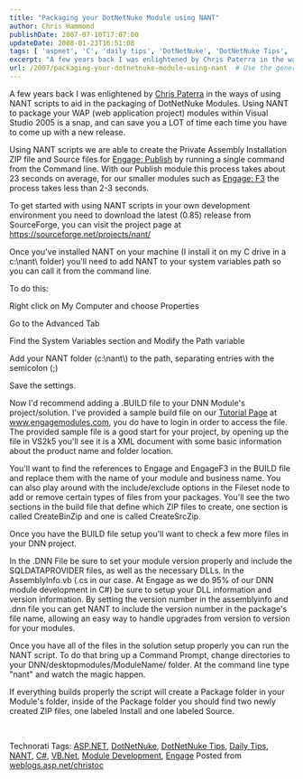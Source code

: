 ```yaml
---
title: "Packaging your DotNetNuke Module using NANT"
author: Chris Hammond
publishDate: 2007-07-10T17:07:00
updateDate: 2008-01-23T16:51:08
tags: [ 'aspnet', 'C', 'daily tips', 'DotNetNuke', 'DotNetNuke Tips', 'Engage', 'Module Development', 'NANT', 'VBNet' ]
excerpt: "A few years back I was enlightened by Chris Paterra in the ways of using NANT scripts to aid in the packaging of DotNetNuke Modules. Using NANT to package your WAP&nbsp;(web application project) modules within Visual Studio 2005 is a snap, and can save you&nbsp;a LOT of time each time you have to come up with a new release.  Using NANT scripts we are able to create the Private Assembly Installation ZIP file and Source files for Engage: Publish by running a single command from the Command line. With our Publish module this process takes about 23 seconds on average, for our smaller modules such as Engage: F3 the process takes less than 2-3 seconds. To get started with using NANT scripts in your own development environment you need to download the latest (0.85) release from SourceForge, you can visit the project page at https://sourceforge.net/projects/nant/ Once you've installed NANT on your machine (I install it on my C drive in a c:\\\\nant\\\\ folder) you'll need to add NANT to your system variables path so you can call it from the command line.  To do this: Right click on My Computer and choose Properties Go to the Advanced Tab Find the System Variables section and Modify the Path variable Add your NANT folder (c:\\\\nant\\\\) to the path, separating entries with the semicolon (;) Save the settings. Now I'd recommend adding a .BUILD file to your DNN Module's project/solution. I've provided a sample build file on our Tutorial Page at www.engagemodules.com, you do have to login in order to access the file. The provided sample file is a good start for your project, by opening up the file in VS2k5 you'll see it is a XML document with some basic information about the product name and folder location. You'll want to find the references to Engage and EngageF3 in the BUILD file and replace them with the name of your module and business name. You can also play around with the include/exclude options in the Fileset node to add or remove certain types of files from your packages. You'll see the two sections in the build file that define which ZIP files to create, one section is called CreateBinZip and one is called CreateSrcZip. Once you have the BUILD file setup you'll want to check a few more files in your DNN project. In the .DNN File be sure to set your module version properly and include the SQLDATAPROVIDER files, as well as the necessary DLLs. In the AssemblyInfo.vb (.cs in our case. At Engage as we do 95% of our DNN module development in C#) be sure to setup your DLL information and version information. By setting the version number in the assemblyinfo and .dnn file you can get NANT to include the version number in the package's file name, allowing an easy way to handle upgrades from version to version for your modules. Once you have all of the files in the solution setup properly you can run the NANT script. To do that bring up a Command Prompt, change directories to your DNN/desktopmodules/ModuleName/ folder. At the command line type \"nant\" and watch the magic happen. If everything builds properly the script will create a Package folder in your Module's folder, inside of the Package folder you should find two newly created ZIP files, one labeled Install and one labeled Source. &nbsp; Technorati Tags: ASP.NET, DotNetNuke, DotNetNuke Tips, Daily Tips, NANT, C#, VB.Net, Module Development, Engage Posted from..."
url: /2007/packaging-your-dotnetnuke-module-using-nant  # Use the generated URL with year
---
```

<P>A few years back I was enlightened by <A href="https://www.dotnetnuke.com/Community/Blogs/tabid/825/BlogID/9/Default.aspx" target=_blank mce_href="https://www.dotnetnuke.com/Community/Blogs/tabid/825/BlogID/9/Default.aspx">Chris Paterra</A> in the ways of using NANT scripts to aid in the packaging of DotNetNuke Modules. Using NANT to package your WAP&nbsp;(web application project) modules within Visual Studio 2005 is a snap, and can save you&nbsp;a LOT of time each time you have to come up with a new release. </P> <P>Using NANT scripts we are able to create the Private Assembly Installation ZIP file and Source files for <A href="https://www.engagemodules.com/Modules/EngagePublish/tabid/61/Default.aspx" target=_blank mce_href="https://www.engagemodules.com/Modules/EngagePublish/tabid/61/Default.aspx">Engage: Publish</A> by running a single command from the Command line. With our Publish module this process takes about 23 seconds on average, for our smaller modules such as <A href="https://www.engagemodules.com/Modules/EngageF3/tabid/64/Default.aspx" target=_blank mce_href="https://www.engagemodules.com/Modules/EngageF3/tabid/64/Default.aspx">Engage: F3</A> the process takes less than 2-3 seconds.</P> <P>To get started with using NANT scripts in your own development environment you need to download the latest (0.85) release from SourceForge, you can visit the project page at <A title=https://sourceforge.net/projects/nant/ href="https://sourceforge.net/projects/nant/" mce_href="https://sourceforge.net/projects/nant/">https://sourceforge.net/projects/nant/</A></P> <P>Once you've installed NANT on your machine (I install it on my C drive in a c:\nant\ folder) you'll need to add NANT to your system variables path so you can call it from the command line. </P> <P>To do this:</P> <P>Right click on My Computer and choose Properties</P> <P>Go to the Advanced Tab</P> <P>Find the System Variables section and Modify the Path variable</P> <P>Add your NANT folder (c:\nant\) to the path, separating entries with the semicolon (;)</P> <P>Save the settings.</P> <P>Now I'd recommend adding a .BUILD file to your DNN Module's project/solution. I've provided a sample build file on our <A href="https://www.engagemodules.com/Support/Tutorials/tabid/74/Default.aspx" target=_blank mce_href="https://www.engagemodules.com/Support/Tutorials/tabid/74/Default.aspx">Tutorial Page</A> at <A href="https://www.engagemodules.com/" mce_href="https://www.engagemodules.com">www.engagemodules.com</A>, you do have to login in order to access the file. The provided sample file is a good start for your project, by opening up the file in VS2k5 you'll see it is a XML document with some basic information about the product name and folder location.</P> <P>You'll want to find the references to Engage and EngageF3 in the BUILD file and replace them with the name of your module and business name. You can also play around with the include/exclude options in the Fileset node to add or remove certain types of files from your packages. You'll see the two sections in the build file that define which ZIP files to create, one section is called CreateBinZip and one is called CreateSrcZip.</P> <P>Once you have the BUILD file setup you'll want to check a few more files in your DNN project.</P> <P>In the .DNN File be sure to set your module version properly and include the SQLDATAPROVIDER files, as well as the necessary DLLs. In the AssemblyInfo.vb (.cs in our case. At Engage as we do 95% of our DNN module development in C#) be sure to setup your DLL information and version information. By setting the version number in the assemblyinfo and .dnn file you can get NANT to include the version number in the package's file name, allowing an easy way to handle upgrades from version to version for your modules.</P> <P>Once you have all of the files in the solution setup properly you can run the NANT script. To do that bring up a Command Prompt, change directories to your DNN/desktopmodules/ModuleName/ folder. At the command line type "nant" and watch the magic happen.</P> <P>If everything builds properly the script will create a Package folder in your Module's folder, inside of the Package folder you should find two newly created ZIP files, one labeled Install and one labeled Source.</P> <P mce_keep="true">&nbsp;</P> <DIV class=wlWriterSmartContent id=0767317B-992E-4b12-91E0-4F059A8CECA8:4aa565d4-db89-452d-86b3-b546b70b9c41 contentEditable=false style="PADDING-RIGHT: 0px; DISPLAY: inline; PADDING-LEFT: 0px; PADDING-BOTTOM: 0px; MARGIN: 0px; PADDING-TOP: 0px">Technorati Tags: <A href="https://technorati.com/tags/ASP.NET" rel=tag mce_href="https://technorati.com/tags/ASP.NET">ASP.NET</A>, <A href="https://technorati.com/tags/DotNetNuke" rel=tag mce_href="https://technorati.com/tags/DotNetNuke">DotNetNuke</A>, <A href="https://technorati.com/tags/DotNetNuke%20Tips" rel=tag mce_href="https://technorati.com/tags/DotNetNuke%20Tips">DotNetNuke Tips</A>, <A href="https://technorati.com/tags/Daily%20Tips" rel=tag mce_href="https://technorati.com/tags/Daily%20Tips">Daily Tips</A>, <A href="https://technorati.com/tags/NANT" rel=tag mce_href="https://technorati.com/tags/NANT">NANT</A>, <A href="https://technorati.com/tags/C#" rel=tag mce_href="https://technorati.com/tags/C#">C#</A>, <A href="https://technorati.com/tags/VB.Net" rel=tag mce_href="https://technorati.com/tags/VB.Net">VB.Net</A>, <A href="https://technorati.com/tags/Module%20Development" rel=tag mce_href="https://technorati.com/tags/Module%20Development">Module Development</A>, <A href="https://technorati.com/tags/Engage" rel=tag mce_href="https://technorati.com/tags/Engage">Engage</A></DIV> Posted from <A href="https://weblogs.asp.net/christoc/">weblogs.asp.net/christoc</a>
